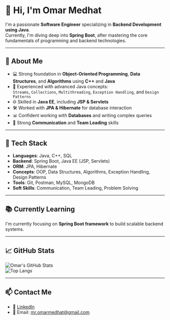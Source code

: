 # 👋 Hi, I'm Omar Medhat

I'm a passionate **Software Engineer** specializing in **Backend Development using Java**.  
Currently, I'm diving deep into **Spring Boot**, after mastering the core fundamentals of programming and backend technologies.

---

## 🧠 About Me

- 💻 Strong foundation in **Object-Oriented Programming**, **Data Structures**, and **Algorithms** using **C++** and **Java**  
- 🚀 Experienced with advanced Java concepts:  
  `Streams`, `Collections`, `Multithreading`, `Exception Handling`, and `Design Patterns`  
- 🌐 Skilled in **Java EE**, including **JSP & Servlets**  
- 🛠️ Worked with **JPA & Hibernate** for database interaction  
- 📊 Confident working with **Databases** and writing complex queries  
- 🤝 Strong **Communication** and **Team Leading** skills  

---

## 🔧 Tech Stack

- **Languages**: Java, C++, SQL  
- **Backend**: Spring Boot, Java EE (JSP, Servlets)  
- **ORM**: JPA, Hibernate  
- **Concepts**: OOP, Data Structures, Algorithms, Exception Handling, Design Patterns  
- **Tools**: Git, Postman, MySQL, MongoDB  
- **Soft Skills**: Communication, Team Leading, Problem Solving

---

## 📚 Currently Learning

I'm currently focusing on **Spring Boot framework** to build scalable backend systems.

---

## 📈 GitHub Stats

![Omar's GitHub Stats](https://github-readme-stats.vercel.app/api?username=MooRaa86&show_icons=true&theme=radical)  
![Top Langs](https://github-readme-stats.vercel.app/api/top-langs/?username=MooRaa86&layout=compact&theme=radical)

---

## 📫 Contact Me

- 💼 [LinkedIn](https://www.linkedin.com/in/omar-medhat-49a519251)  
- 📧 Email: mr.omarmedhat@gmail.com
